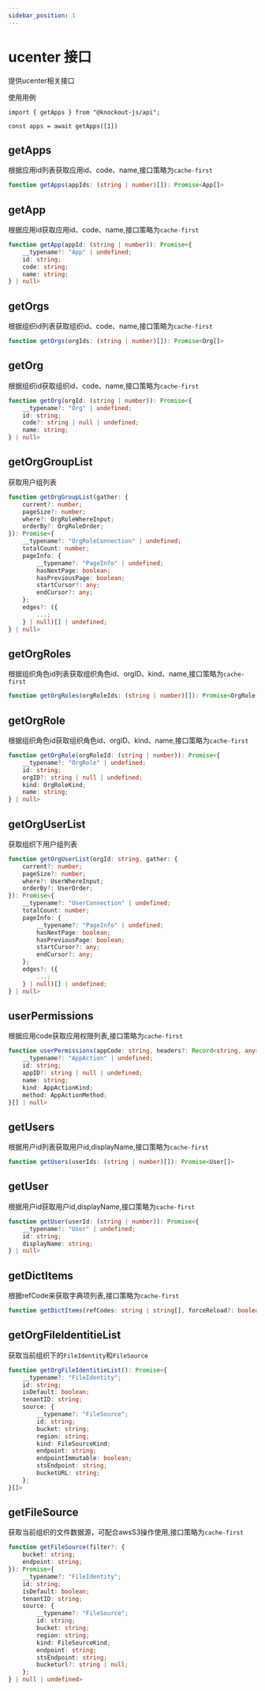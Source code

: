 ```yaml
---
sidebar_position: 1
---
```

# ucenter 接口

提供ucenter相关接口

使用用例

```tsx title=app.ts
import { getApps } from "@knockout-js/api";

const apps = await getApps([1])
```

## getApps

根据应用id列表获取应用id、code、name,接口策略为`cache-first`

```ts
function getApps(appIds: (string | number)[]): Promise<App[]>
```


## getApp

根据应用id获取应用id、code、name,接口策略为`cache-first`

```ts
function getApp(appId: (string | number)): Promise<{
    __typename?: "App" | undefined;
    id: string;
    code: string;
    name: string;
} | null>
```


## getOrgs

根据组织id列表获取组织id、code、name,接口策略为`cache-first`

```ts
function getOrgs(orgIds: (string | number)[]): Promise<Org[]>
```

## getOrg

根据组织id获取组织id、code、name,接口策略为`cache-first`


```ts
function getOrg(orgId: (string | number)): Promise<{
    __typename?: "Org" | undefined;
    id: string;
    code?: string | null | undefined;
    name: string;
} | null>
```


## getOrgGroupList

获取用户组列表


```ts
function getOrgGroupList(gather: {
    current?: number;
    pageSize?: number;
    where?: OrgRoleWhereInput;
    orderBy?: OrgRoleOrder;
}): Promise<{
    __typename?: "OrgRoleConnection" | undefined;
    totalCount: number;
    pageInfo: {
        __typename?: "PageInfo" | undefined;
        hasNextPage: boolean;
        hasPreviousPage: boolean;
        startCursor?: any;
        endCursor?: any;
    };
    edges?: ({
        ...;
    } | null)[] | undefined;
} | null>
```


## getOrgRoles

根据组织角色id列表获取组织角色id、orgID、kind、name,接口策略为`cache-first`

```ts
function getOrgRoles(orgRoleIds: (string | number)[]): Promise<OrgRole[]>
```


## getOrgRole

根据组织角色id获取组织角色id、orgID、kind、name,接口策略为`cache-first`

```ts
function getOrgRole(orgRoleId: (string | number)): Promise<{
    __typename?: "OrgRole" | undefined;
    id: string;
    orgID?: string | null | undefined;
    kind: OrgRoleKind;
    name: string;
} | null>
```


## getOrgUserList

获取组织下用户组列表


```ts
function getOrgUserList(orgId: string, gather: {
    current?: number;
    pageSize?: number;
    where?: UserWhereInput;
    orderBy?: UserOrder;
}): Promise<{
    __typename?: "UserConnection" | undefined;
    totalCount: number;
    pageInfo: {
        __typename?: "PageInfo" | undefined;
        hasNextPage: boolean;
        hasPreviousPage: boolean;
        startCursor?: any;
        endCursor?: any;
    };
    edges?: ({
        ...;
    } | null)[] | undefined;
} | null>
```


## userPermissions

根据应用code获取应用权限列表,接口策略为`cache-first`

```ts
function userPermissions(appCode: string, headers?: Record<string, any>): Promise<{
    __typename?: "AppAction" | undefined;
    id: string;
    appID?: string | null | undefined;
    name: string;
    kind: AppActionKind;
    method: AppActionMethod;
}[] | null>
```


## getUsers

根据用户id列表获取用户id,displayName,接口策略为`cache-first`

```ts
function getUsers(userIds: (string | number)[]): Promise<User[]>
```

## getUser

根据用户id获取用户id,displayName,接口策略为`cache-first`

```ts
function getUser(userId: (string | number)): Promise<{
    __typename?: "User" | undefined;
    id: string;
    displayName: string;
} | null>
```

## getDictItems

根据refCode来获取字典项列表,接口策略为`cache-first`


```ts
function getDictItems(refCodes: string | string[], forceReload?: boolean): Promise<AppDictItem[]>:AppDictItem[]
```


## getOrgFileIdentitieList

获取当前组织下的`FileIdentity`和`FileSource`

```ts
function getOrgFileIdentitieList(): Promise<{
    __typename?: "FileIdentity";
    id: string;
    isDefault: boolean;
    tenantID: string;
    source: {
        __typename?: "FileSource";
        id: string;
        bucket: string;
        region: string;
        kind: FileSourceKind;
        endpoint: string;
        endpointImmutable: boolean;
        stsEndpoint: string;
        bucketURL: string;
    };
}[]>
```

## getFileSource

获取当前组织的文件数据源，可配合awsS3操作使用,接口策略为`cache-first`

```ts
function getFileSource(filter?: {
    bucket: string;
    endpoint: string;
}): Promise<{
    __typename?: "FileIdentity";
    id: string;
    isDefault: boolean;
    tenantID: string;
    source: {
        __typename?: "FileSource";
        id: string;
        bucket: string;
        region: string;
        kind: FileSourceKind;
        endpoint: string;
        stsEndpoint: string;
        bucketurl?: string | null;
    };
} | null | undefined>
```

